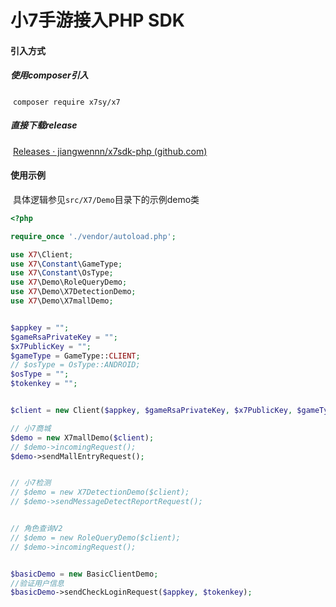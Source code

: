 # 小7手游接入PHP SDK



#### 引入方式

##### 	使用composer引入

​	`composer require x7sy/x7`



##### 直接下载release

​	[Releases · jiangwennn/x7sdk-php (github.com)](https://github.com/jiangwennn/x7sdk-php/releases)



#### 使用示例

​	具体逻辑参见`src/X7/Demo`目录下的示例demo类

```php
<?php

require_once './vendor/autoload.php';

use X7\Client;
use X7\Constant\GameType;
use X7\Constant\OsType;
use X7\Demo\RoleQueryDemo;
use X7\Demo\X7DetectionDemo;
use X7\Demo\X7mallDemo;


$appkey = "";
$gameRsaPrivateKey = "";
$x7PublicKey = "";
$gameType = GameType::CLIENT;
// $osType = OsType::ANDROID;
$osType = "";
$tokenkey = "";


$client = new Client($appkey, $gameRsaPrivateKey, $x7PublicKey, $gameType, $osType);

// 小7商城
$demo = new X7mallDemo($client);
// $demo->incomingRequest();
$demo->sendMallEntryRequest();


// 小7检测
// $demo = new X7DetectionDemo($client);
// $demo->sendMessageDetectReportRequest();


// 角色查询V2
// $demo = new RoleQueryDemo($client);
// $demo->incomingRequest();


$basicDemo = new BasicClientDemo;
//验证用户信息
$basicDemo->sendCheckLoginRequest($appkey, $tokenkey);
```

